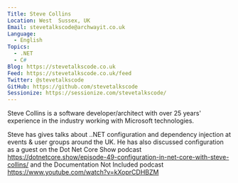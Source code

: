 ```yaml
---
Title: Steve Collins
Location: West  Sussex, UK
Email: stevetalkscode@archwayit.co.uk
Language:
  - English
Topics:
  - .NET
  - C#
Blog: https://stevetalkscode.co.uk
Feed: https://stevetalkscode.co.uk/feed
Twitter: @stevetalkscode
GitHub: https://github.com/stevetalkscode
Sessionize: https://sessionize.com/stevetalkscode/
---
```

Steve Collins is a software developer/architect with over 25 years' experience in the industry working with Microsoft technologies.

Steve has gives talks about ..NET configuration and dependency injection at events & user groups around the UK. He has also discussed configuration as a guest on the Dot Net Core Show podcast https://dotnetcore.show/episode-49-configuration-in-net-core-with-steve-collins/ and the Documentation Not Included podcast https://www.youtube.com/watch?v=kXoprCDHBZM
